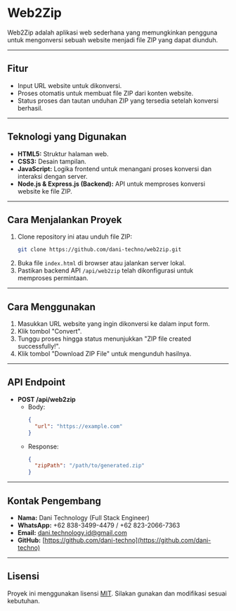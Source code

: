 # **Web2Zip**

Web2Zip adalah aplikasi web sederhana yang memungkinkan pengguna untuk mengonversi sebuah website menjadi file ZIP yang dapat diunduh.

---

## **Fitur**
- Input URL website untuk dikonversi.
- Proses otomatis untuk membuat file ZIP dari konten website.
- Status proses dan tautan unduhan ZIP yang tersedia setelah konversi berhasil.

---

## **Teknologi yang Digunakan**
- **HTML5:** Struktur halaman web.
- **CSS3:** Desain tampilan.
- **JavaScript:** Logika frontend untuk menangani proses konversi dan interaksi dengan server.
- **Node.js & Express.js (Backend):** API untuk memproses konversi website ke file ZIP.

---

## **Cara Menjalankan Proyek**
1. Clone repository ini atau unduh file ZIP:
   ```bash
   git clone https://github.com/dani-techno/web2zip.git
   ```
2. Buka file `index.html` di browser atau jalankan server lokal.
3. Pastikan backend API `/api/web2zip` telah dikonfigurasi untuk memproses permintaan.

---

## **Cara Menggunakan**
1. Masukkan URL website yang ingin dikonversi ke dalam input form.
2. Klik tombol "Convert".
3. Tunggu proses hingga status menunjukkan "ZIP file created successfully!".
4. Klik tombol "Download ZIP File" untuk mengunduh hasilnya.

---

## **API Endpoint**
- **POST /api/web2zip**
  - Body: 
    ```json
    {
      "url": "https://example.com"
    }
    ```
  - Response:
    ```json
    {
      "zipPath": "/path/to/generated.zip"
    }
    ```

---

## **Kontak Pengembang**
- **Nama:** Dani Technology (Full Stack Engineer)  
- **WhatsApp:** +62 838-3499-4479 / +62 823-2066-7363  
- **Email:** [dani.technology.id@gmail.com](mailto:dani.technology.id@gmail.com)  
- **GitHub:** [https://github.com/dani-techno](https://github.com/dani-techno)  

---

## **Lisensi**
Proyek ini menggunakan lisensi [MIT](LICENSE.txt). Silakan gunakan dan modifikasi sesuai kebutuhan.